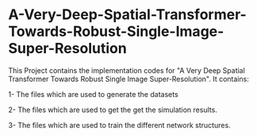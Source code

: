 # A-Very-Deep-Spatial-Transformer-Towards-Robust-Single-Image-Super-Resolution
This Project contains the implementation codes for "A Very Deep Spatial Transformer Towards Robust Single Image Super-Resolution". It contains:



1- The files which are used to generate the datasets 



2- The files which are used to get the get the simulation results. 



3- The files which are used to train the different network structures.
